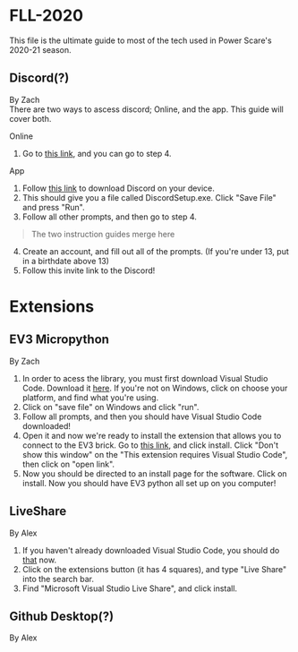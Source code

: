# FLL-2020
This file is the ultimate guide to most of the tech used in Power Scare's 2020-21 season.

## Discord(?)

By Zach  
There are two ways to ascess discord; Online, and the app. This guide will cover both.

Online
1. Go to [this link](https://discord.com/registration), and you can go to step 4.  

App
1. Follow [this link](https://discord.com/download) to download Discord on your device. 
2. This should give you a file called DiscordSetup.exe. Click "Save File" and press "Run".
3. Follow all other prompts, and then go to step 4.  

> The two instruction guides merge here

4. Create an account, and fill out all of the prompts. (If you're under 13, put in a birthdate above 13)
5. Follow this invite link to the Discord!

# Extensions
## EV3 Micropython

By Zach

1. In order to acess the library, you must first download Visual Studio Code. Download it [here](https://code.visualstudio.com/). If you're not on Windows, click on choose your platform, and find what you're using.
2. Click on "save file" on Windows and click "run".
3. Follow all prompts, and then you should have Visual Studio Code downloaded!
4. Open it and now we're ready to install the extension that allows you to connect to the EV3 brick. Go to [this link](https://marketplace.visualstudio.com/items?itemName=lego-education.ev3-micropython), and click install. Click "Don't show this window" on the "This extension requires Visual Studio Code", then click on "open link".
5. Now you should be directed to an install page for the software. Click on install. Now you should have EV3 python all set up on you computer!
## LiveShare
By Alex

1. If you haven't already downloaded Visual Studio Code, you should do [that](https://code.visualstudio.com/) now.
2. Click on the extensions button (it has 4 squares), and type "Live Share" into the search bar.
3. Find "Microsoft Visual Studio Live Share", and click install.

## Github Desktop(?)
By Alex
